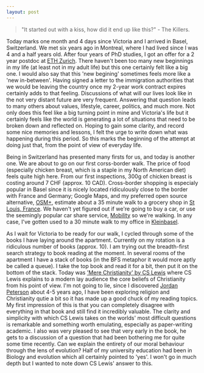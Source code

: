 ```yaml
---
layout: post
---
```


> "It started out with a kiss, how did it end up like this?" - The Killers.

Today marks one month and 4 days since Victoria and I arrived in Basel, Switzerland.
We met six years ago in Montreal, where I had lived since I was 4 and a half years old.
After four years of PhD studies, I got an offer for a 2 year postdoc at [ETH Zurich](https://en.wikipedia.org/wiki/ETH_Zurich).
There haven't been too many new beginnings in my life (at least not in my adult life) but this one certainly felt like a big one.
I would also say that this 'new begining' sometimes feels more like a 'new in-between'.
Having signed a letter to the immigration authorities that we would be leaving the country once my 2-year work contract expires certainly adds to that feeling.
Discussions of what will our lives look like in the not very distant future are very frequent.
Answering that question leads to many others about values, lifestyle, career, politics, and much more.
Not only does this feel like a big turning point in mine and Victoria's life but it certainly feels like the world is generating a lot of situations that need to be broken down and reflected on.
Hoping to gain some clarity, and record some nice memories and lessons, I felt the urge to write down what was happening during this period.
So this marks the beginning of the attempt at doing just that, from the point of view of everyday life.

Being in Switzerland has presented many firsts for us, and today is another one. 
We are about to go on our first corss-border walk.
The price of food (especially chicken breast, which is a staple in my North American diet) feels quite high here.
From our first inspections, 300g of chicken breast is costing around 7 CHF (approx. 10 CAD).
Cross-border shopping is especialy popular in Basel since it is nicely located ridiculously close to the border with France and Germany; Google Maps, and my preferred open source alternative, [OSM+](https://osmand.net/), estimate about a 35 minute walk to a grocery shop in [St Louis, France]([https://en.wikipedia.org/wiki/Saint-Louis,_Haut-Rhin).
We haven't yet figured out if we're going to buy a car, or use the seemingly popular car share service, [Mobility](https://www.mobility.ch/en/private-customers) so we're walking.
In any case, I've gotten used to a 30 minute walk to my office in [Kleinbasel](https://www.basel.com/en/city-map/districts/kleinbasels-old-town-wettstein).

As I wait for Victoria to be ready for our walk, I cycled through some of the books I have laying around the apartment.
Currently on my rotation is a ridiculous number of books (approx. 10).
I am trying out the breadth-first search strategy to book reading at the moment.
In several rooms of the apartment I have a stack of books (in the BFS metaphor it would more aptly be called a queue).
I take the top book and read it for a bit, then put it on the bottom of the stack.
Today was ['Mere Christianity' by CS Lewis](https://en.wikipedia.org/wiki/Mere_Christianity) where CS Lewis explains to a modern lay audience the core beliefs of Christianity from his point of view.
I'm not going to lie, since I discovered [Jordan Peterson](https://en.wikipedia.org/wiki/Jordan_Peterson) about 4-5 years ago, I have been exploring religion and Christianity qutie a bit so it has made up a good chuck of my reading topics.
My first impression of this is that you can completely disagree with everything in that book and still find it incredibly valuable.
The clarity and simplicity with which CS Lewis takes on the worlds' most difficult questions is remarkable and something worth emulating, especially as paper-writing academic.
I also was very pleased to see that very early in the book, he gets to a discussion of a question that had been bothering me for quite some time recently.
Can we explain the entirety of our moral behaviour through the lens of evolution?
Half of my university education had been in Biology and evolution which all certainly pointed to 'yes'. 
I won't go in much depth but I wanted to note down CS Lewis' answer to this.

